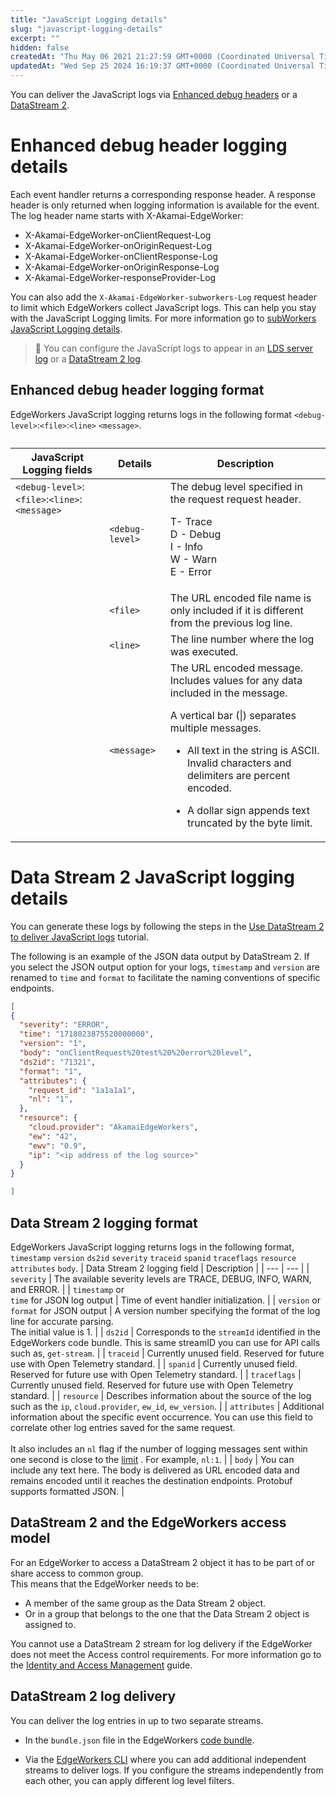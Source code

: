 ```yaml
---
title: "JavaScript Logging details"
slug: "javascript-logging-details"
excerpt: ""
hidden: false
createdAt: "Thu May 06 2021 21:27:59 GMT+0000 (Coordinated Universal Time)"
updatedAt: "Wed Sep 25 2024 16:19:37 GMT+0000 (Coordinated Universal Time)"
---
```

You can deliver the JavaScript logs via [Enhanced debug headers](enable-enhanced-debug-headers.md) or a [DataStream 2](ds2-javascript-logging.md).

# Enhanced debug header logging details

Each event handler returns a corresponding response header. A response header is only returned when logging information is available for the event. The log header name starts with X-Akamai-EdgeWorker:

- X-Akamai-EdgeWorker-onClientRequest-Log
- X-Akamai-EdgeWorker-onOriginRequest-Log
- X-Akamai-EdgeWorker-onClientResponse-Log
- X-Akamai-EdgeWorker-onOriginResponse-Log
- X-Akamai-EdgeWorker-responseProvider-Log

You can also add the `X-Akamai-EdgeWorker-subworkers-Log` request header to limit which EdgeWorkers collect JavaScript logs. This can help you stay with the JavaScript Logging limits. For more information go to [subWorkers JavaScript Logging details](javascript-logging-details-copy.md#javascript-logging-for-subworkers).

> 📘 You can configure the JavaScript logs to appear in an [LDS server log](https://techdocs.akamai.com/log-delivery/docs) or a [DataStream 2 log](datastream-2-integration.md).

## Enhanced debug header logging format

EdgeWorkers JavaScript logging returns logs in the following format `<debug-level>`:`<file>`:`<line>` `<message>`.

<table>

<caption>

</caption>

<colgroup>

<col/>

<col/>

<col/>

</colgroup>

<thead>

<tr>

<th>JavaScript Logging fields</th>

<th>Details</th>

<th>Description</th>

</tr>

</thead>

<tbody>

<tr>

<td rowspan="4" style="vertical-align:top"><code>&lt;debug-level&gt;</code>:<code>&lt;file&gt;</code>:<code>&lt;line&gt;</code>:<code>&lt;message&gt;</code></td>

<td><code>&lt;debug-level&gt;</code></td>

<td>
The debug level specified in the request request header.

T- Trace  
D - Debug  
I - Info  
W - Warn  
E - Error

</td>

</tr>

<tr>

<td><code>&lt;file&gt;</code></td>

<td>The URL encoded file name is only included if it is different from the previous log line.</td>

</tr>

<tr>

<td><code>&lt;line&gt;</code></td>

<td>The line number where the log was executed.</td>

</tr>

<tr>

<td><code>&lt;message&gt;</code></td>

<td>
The URL encoded message. Includes values for any data included in the message.

A  vertical bar (|) separates multiple messages.

- All text in the string is ASCII. Invalid characters and delimiters are percent encoded.

- A dollar sign appends text truncated by the byte limit.

</td>

</tr>

</tbody>

</table>

# Data Stream 2 JavaScript logging details

You can generate these logs by following the steps in the [Use DataStream 2 to deliver JavaScript logs](javascript-logging.md) tutorial.

The following is an example of the JSON data output by DataStream 2. If you select the JSON output option for your logs, `timestamp` and `version` are renamed to `time` and `format` to facilitate the naming conventions of specific endpoints.

```json
[
{ 
  "severity": "ERROR",
  "time": "1718023875520000000",
  "version": "1",
  "body": "onClientRequest%20test%20%20error%20level",
  "ds2id": "71321",
  "format": "1",
  "attributes": {
    "request_id": "1a1a1a1",
    "nl": "1",
  },
  "resource": {
    "cloud.provider": "AkamaiEdgeWorkers",
    "ew": "42",
    "ewv": "0.9",
    "ip": "<ip address of the log source>"
  }
}

]
```

## Data Stream 2 logging format

EdgeWorkers JavaScript logging returns logs in the following format, `timestamp` `version` `ds2id` `severity` `traceid` `spanid` `traceflags` `resource` `attributes` `body`.
| Data Stream 2 logging field | Description |
| --- | --- |
| `severity` | The available severity levels are TRACE, DEBUG, INFO, WARN, and ERROR. |
| `timestamp` or<br/>`time` for JSON log output | Time of event handler initialization. |
| `version` or `format` for JSON output | A version number specifying the format of the log line for accurate parsing.<br/>The initial value is 1. |
| `ds2id` | Corresponds to the `streamId` identified in the EdgeWorkers code bundle. This is same streamID you can use for  API calls such as, `get-stream`. |
| `traceid` | Currently unused field. Reserved for future use with Open Telemetry standard. |
| `spanid` | Currently unused field. Reserved for future use with Open Telemetry standard. |
| `traceflags` | Currently unused field. Reserved for future use with Open Telemetry standard. |
| `resource` | Describes information about the source of the log such as the `ip`, `cloud.provider`, `ew_id`, `ew_version`. |
| `attributes` | Additional information about the specific event occurrence. You can use this field to correlate other log entries saved for the same request.<br/><br/>It also includes an `nl` flag if the number of logging messages sent within one second is close to the [limit](limitations.md#limits-for-javascript-logs-delivered-via-datastream-2) . For example, `nl:1`. |
| `body` | You can include any text here. The body is delivered as URL encoded data and remains encoded until it reaches the destination endpoints. Protobuf supports formatted JSON. |


## DataStream 2 and the EdgeWorkers access model

For an EdgeWorker to access a DataStream 2 object it has to be part of or share access to common group.  
This means that the EdgeWorker needs to be:

- A member of the same group as the Data Stream 2 object.
- Or in a group that belongs to the one that the Data Stream 2 object is assigned to.

You cannot use a DataStream 2 stream for log delivery if the EdgeWorker does not meet the Access control requirements. For more information go to the [Identity and Access Management](https://techdocs.akamai.com/iam/docs/about-access-control-model) guide.

## DataStream 2 log delivery

You can deliver the log entries in up to two separate streams.

- In the `bundle.json` file in the EdgeWorkers [code bundle](https://techdocs.akamai.com/edgeworkers/docs/code-bundle-format).

- Via the [EdgeWorkers CLI](https://techdocs.akamai.com/edgeworkers/docs/akamai-cli) where you can add additional independent streams to deliver logs. If you configure the streams independently from each other, you can apply different log level filters.
